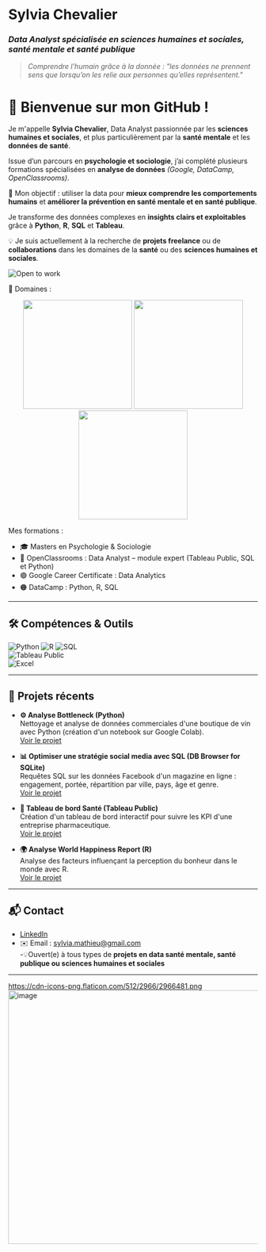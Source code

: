 # Sylvia Chevalier  
### *Data Analyst spécialisée en sciences humaines et sociales, santé mentale et santé publique*  
> *Comprendre l’humain grâce à la donnée :* *"les données ne prennent sens que lorsqu’on les relie aux personnes qu’elles représentent."*

# 👋 Bienvenue sur mon GitHub !

Je m'appelle **Sylvia Chevalier**, Data Analyst passionnée par les **sciences humaines et sociales**, et plus particulièrement par la **santé mentale** et les **données de santé**.  

Issue d’un parcours en **psychologie et sociologie**, j’ai complété plusieurs formations spécialisées en **analyse de données** *(Google, DataCamp, OpenClassrooms)*.  

🎯 Mon objectif : utiliser la data pour **mieux comprendre les comportements humains** et **améliorer la prévention en santé mentale et en santé publique**.  

Je transforme des données complexes en **insights clairs et exploitables** grâce à **Python**, **R**, **SQL** et **Tableau**.  

💡 Je suis actuellement à la recherche de **projets freelance** ou de **collaborations** dans les domaines de la **santé** ou des **sciences humaines et sociales**.

![Open to work](https://img.shields.io/badge/Open%20to%20Work-Freelance-green?style=flat-square)

🎯 Domaines : <p align="center">
<p align="center">
  <img src="https://github.com/user-attachments/assets/04876ced-8d23-40ab-a310-bcaf2ff65576" width="220" />
  <img src="https://github.com/user-attachments/assets/d8bf4302-d5c0-49b0-807d-3927305b5126" width="220" />
  <img src="https://github.com/user-attachments/assets/81d676d7-080c-4fc9-8a8a-154ec63bf28b" width="220" />
</p>




Mes formations :  
- 🎓 Masters en Psychologie & Sociologie  
- 📘 OpenClassrooms : Data Analyst – module expert (Tableau Public, SQL et Python)  
- 🟢 Google Career Certificate : Data Analytics  
- 🟠 DataCamp : Python, R, SQL

---

## 🛠 Compétences & Outils

![Python](https://img.shields.io/badge/-Python-3776AB?style=flat-square&logo=python&logoColor=white) 
![R](https://img.shields.io/badge/-R-276DC3?style=flat-square&logo=r&logoColor=white) 
![SQL](https://img.shields.io/badge/-SQL-00758F?style=flat-square&logo=postgresql&logoColor=white)  
![Tableau Public](https://img.shields.io/badge/-Tableau-E97627?style=flat-square&logo=tableau&logoColor=white)  
![Excel](https://img.shields.io/badge/-Excel-217346?style=flat-square&logo=microsoft-excel&logoColor=white)  

---

## 📂 Projets récents

- **⚙️ Analyse Bottleneck (Python)**  
  Nettoyage et analyse de données commerciales d'une boutique de vin avec Python (création d'un notebook sur Google Colab).  
  [Voir le projet](https://github.com/sylvia-chevalier-data/BottleNeck/blob/main/README.md)

- **📊 Optimiser une stratégie social media avec SQL (DB Browser for SQLite)**  
  Requêtes SQL sur les données Facebook d'un magazine en ligne : engagement, portée, répartition par ville, pays, âge et genre.  
  [Voir le projet](https://github.com/sylvia-chevalier-data/social-media/blob/main/README.md)

- **💉 Tableau de bord Santé (Tableau Public)**  
  Création d'un tableau de bord interactif pour suivre les KPI d'une entreprise pharmaceutique.  
  [Voir le projet](https://github.com/sylvia-chevalier-data/Dental_Pharma/blob/main/README.md)

- **🌍 Analyse World Happiness Report (R)**  
  Analyse des facteurs influençant la perception du bonheur dans le monde avec R.  
  [Voir le projet](https://github.com/sylvia-chevalier-data/World-Happiness-Report-2024/blob/main/README.md)

--- 

## 📬 Contact

- [LinkedIn](https://www.linkedin.com/in/sylvia-chevalier-data-analyst)  
- ✉️ Email : sylvia.mathieu@gmail.com  
-💡Ouvert(e) à tous types de **projets en data santé mentale, santé publique ou sciences humaines et sociales**

---

https://cdn-icons-png.flaticon.com/512/2966/2966481.png<img width="512" height="512" alt="image" src="https://github.com/user-attachments/assets/e15f1d38-680e-4fb6-a4f2-de7c13dce0b9" />







 


